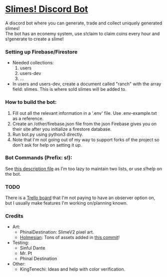 # [Slimes! Discord Bot](https://slimes.lavask.in)

A discord bot where you can generate, trade and collect uniquely generated slimes! \
The bot has an econemy system, use s!claim to claim coins every hour and s!generate to create a slime!

### **Setting up Firebase/Firestore**
- Needed collections: 
  1. users
  1. users-dev
  1. ...
- In users and users-dev, create a document called "ranch" with the array field: slimes. This is where sold slimes will be added to.

### **How to build the bot**:
1. Fill out all the relevant information in a '.env' file. Use .env-example.txt as a reference.
1. Create an /other/firebase.json file from the json Firebase gives you on their site after you initialize a firestore database.
1. Run bot.py using python3 directly.
1. Note that I'm not going out of my way to support forks of the project so don't ask for help on setting it up.

### **Bot Commands (Prefix: s!)**:
See [this description file](https://github.com/Lavaskin/slimes-bot/blob/main/other/commands.json) as I'm too lazy to maintain two lists, or use s!help on the bot.

### **TODO**
There is a [Trello board](https://trello.com/invite/b/PQAkZuv1/9c4206afa51bd6153ae5931649f0bfd8/slimes) that I'm not paying to have an observer option on, but I usually make features I'm working on/planning known.

### **Credits**
- Art:
  - PhinalDestination: SlimeV2 pixel art.
  - [Holmesian](https://holmesian.carrd.co/ ): Tons of assets added in [this commit](https://github.com/Lavaskin/slimes-bot/commit/e0ab292ff4e4977a9c3004bfe95d3316373c5c93)!
- Testing:
  - Sinful Dante
  - Mr. Pt
  - Phinal Destination
- Other:
  - KingTenechi: Ideas and help with color verification.
